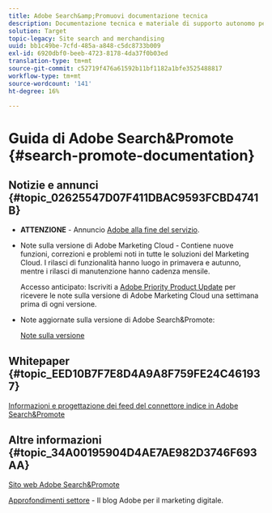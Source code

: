```yaml
---
title: Adobe Search&amp;Promuovi documentazione tecnica
description: Documentazione tecnica e materiale di supporto autonomo per Adobe Search&amp;Promote
solution: Target
topic-legacy: Site search and merchandising
uuid: bb1c49be-7cfd-485a-a848-c5dc8733b009
exl-id: 6920dbf0-beeb-4723-8178-4da37f0b03ed
translation-type: tm+mt
source-git-commit: c52719f476a61592b11bf1182a1bfe3525488817
workflow-type: tm+mt
source-wordcount: '141'
ht-degree: 16%

---
```


# Guida di Adobe Search&amp;Promote {#search-promote-documentation}

## Notizie e annunci {#topic_02625547D07F411DBAC9593FCBD4741B}

* **ATTENZIONE**  - Annuncio  [Adobe alla fine del servizio](/help/sp-eol.md).

* Note sulla versione di Adobe Marketing Cloud - Contiene nuove funzioni, correzioni e problemi noti in tutte le soluzioni del Marketing Cloud. I rilasci di funzionalità hanno luogo in primavera e autunno, mentre i rilasci di manutenzione hanno cadenza mensile.

   Accesso anticipato: Iscriviti a [Adobe Priority Product Update](https://campaign.adobe.com/webApp/adbePriorityProductSubscribe) per ricevere le note sulla versione di Adobe Marketing Cloud una settimana prima di ogni versione.

* Note aggiornate sulla versione di Adobe Search&amp;Promote:

   [Note sulla versione](/help/c-searchpromote-release-notes/c-rn-02-13-18-version-1811.md)

## Whitepaper {#topic_EED10B7F7E8D4A9A8F759FE24C461937}

[Informazioni e progettazione dei feed del connettore indice in Adobe Search&amp;Promote](https://marketing.adobe.com/resources/help/en_US/snp/index_connector_feeds.pdf)

## Altre informazioni {#topic_34A00195904D4AE7AE982D3746F693AA}

[Sito web Adobe Search&amp;Promote](https://www.adobe.com/solutions/testing-targeting/search-driven-merchandising.html)

[Approfondimenti settore](https://blogs.adobe.com/digitalmarketing/)  - Il blog Adobe per il marketing digitale.
